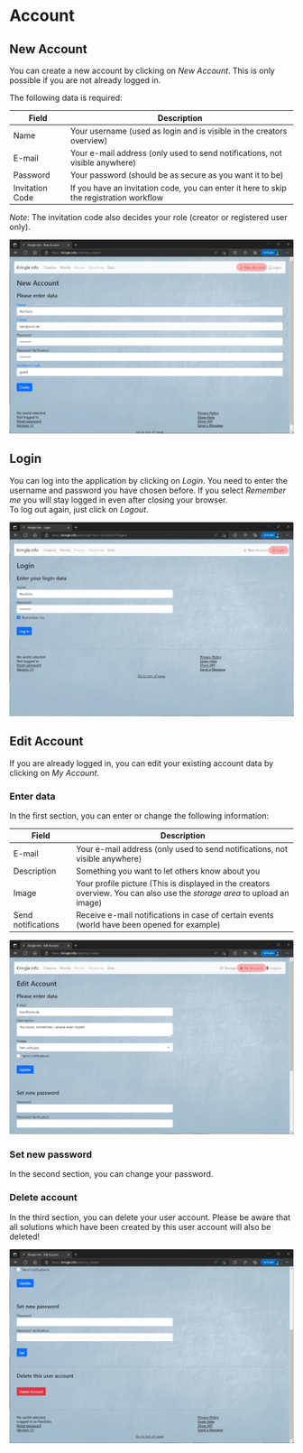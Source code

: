 # Account

## New Account

You can create a new account by clicking on *New Account*. This is only possible if you are not already logged in.  

The following data is required:  

| Field           | Description                                                                             |
|-----------------|-----------------------------------------------------------------------------------------|
| Name            | Your username (used as login and is visible in the creators overview)                   |
| E-mail          | Your e-mail address (only used to send notifications, not visible anywhere)             |
| Password        | Your password (should be as secure as you want it to be)                                |
| Invitation Code | If you have an invitation code, you can enter it here to skip the registration workflow |

*Note*: The invitation code also decides your role (creator or registered user only).

![New Account](./img/account_new.png)

## Login

You can log into the application by clicking on *Login*. You need to enter the username and password you have chosen before. If you select *Remember me* you will stay logged in even after closing your browser.  
To log out again, just click on *Logout*.

![Login Account](./img/account_login.png)

## Edit Account

If you are already logged in, you can edit your existing account data by clicking on *My Account*.

### Enter data

In the first section, you can enter or change the following information:  

| Field              | Description                                                                                                               |
|--------------------|---------------------------------------------------------------------------------------------------------------------------|
| E-mail             | Your e-mail address (only used to send notifications, not visible anywhere)                                               |
| Description        | Something you want to let others know about you                                                                           |
| Image              | Your profile picture (This is displayed in the creators overview. You can also use the *storage area* to upload an image) |
| Send notifications | Receive e-mail notifications in case of certain events (world have been opened for example)                               |

![Edit Account](./img/account_edit.png)

### Set new password

In the second section, you can change your password.

### Delete account

In the third section, you can delete your user account. Please be aware that all solutions which have been created by this user account will also be deleted!

![Edit Account 2](./img/account_edit2.png)
